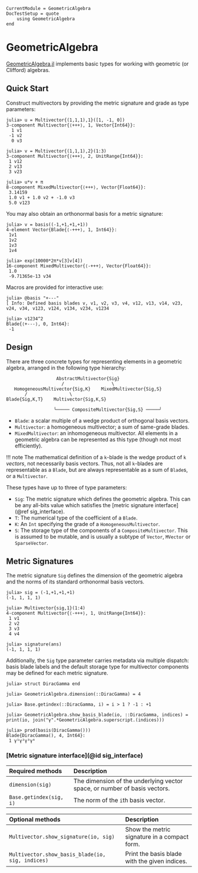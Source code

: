 ```@meta
CurrentModule = GeometricAlgebra
DocTestSetup = quote
	using GeometricAlgebra
end
```

# GeometricAlgebra

[GeometricAlgebra.jl](https://github.com/jollywatt/GeometricAlgebra.jl) implements basic types for working with geometric (or Clifford) algebras.

## Quick Start

Construct multivectors by providing the metric signature and grade as type parameters:

```jldoctest
julia> u = Multivector{(1,1,1),1}([1, -1, 0])
3-component Multivector{⟨+++⟩, 1, Vector{Int64}}:
  1 v1
 -1 v2
  0 v3

julia> v = Multivector{(1,1,1),2}(1:3)
3-component Multivector{⟨+++⟩, 2, UnitRange{Int64}}:
 1 v12
 2 v13
 3 v23

julia> u*v + π
8-component MixedMultivector{⟨+++⟩, Vector{Float64}}:
 3.14159
 1.0 v1 + 1.0 v2 + -1.0 v3
 5.0 v123
```

You may also obtain an orthonormal basis for a metric signature:

```jldoctest
julia> v = basis((-1,+1,+1,+1))
4-element Vector{Blade{⟨-+++⟩, 1, Int64}}:
 1v1
 1v2
 1v3
 1v4

julia> exp(10000*2π*v[3]v[4])
16-component MixedMultivector{⟨-+++⟩, Vector{Float64}}:
 1.0
 -9.71365e-13 v34
```

Macros are provided for interactive use:

```jldoctest
julia> @basis "+---"
[ Info: Defined basis blades v, v1, v2, v3, v4, v12, v13, v14, v23, v24, v34, v123, v124, v134, v234, v1234

julia> v1234^2
Blade{⟨+---⟩, 0, Int64}:
 -1
```

## Design


There are three concrete types for representing elements in a geometric algebra, arranged in the following type hierarchy:

```
                   AbstractMultivector{Sig}
                     /                  \
   HomogeneousMultivector{Sig,K}    MixedMultivector{Sig,S}
       /                \                             
Blade{Sig,K,T}    Multivector{Sig,K,S}                
                                                   
                  ╰───── CompositeMultivector{Sig,S} ─────╯
```

- `Blade`: a scalar multiple of a wedge product of orthogonal basis vectors.
- `Multivector`: a homogeneous multivector; a sum of same-grade blades.
- `MixedMultivector`: an inhomogeneous multivector. All elements in a geometric
   algebra can be represented as this type (though not most efficiently).

!!! note
	The mathematical definition of a ``k``-blade is the wedge product
	of ``k`` _vectors_, not necessarily basis vectors. Thus, not all
	``k``-blades are representable as a `Blade`, but are always representable
	as a sum of `Blade`s, or a `Multivector`.

These types have up to three of type parameters:

- `Sig`: The metric signature which defines the geometric algebra. This can be any
   all-bits value which satisfies the [metric signature interface](@ref sig_interface).
- `T`: The numerical type of the coefficient of a `Blade`.
- `K`: An `Int` specifying the grade of a `HomogeneousMultivector`.
- `S`: The storage type of the components of a `CompositeMultivector`. This is
   assumed to be mutable, and is usually a subtype of `Vector`, `MVector` or `SparseVector`.


## Metric Signatures

The metric signature `Sig` defines the dimension of the geometric algebra and the norms of its standard orthonormal basis vectors.

```jldoctest
julia> sig = (-1,+1,+1,+1)
(-1, 1, 1, 1)

julia> Multivector{sig,1}(1:4)
4-component Multivector{⟨-+++⟩, 1, UnitRange{Int64}}:
 1 v1
 2 v2
 3 v3
 4 v4

julia> signature(ans)
(-1, 1, 1, 1)

```

Additionally, the `Sig` type parameter carries metadata via multiple dispatch: basis blade labels and the default storage type for multivector components may be defined for each metric signature.

```jldoctest
julia> struct DiracGamma end

julia> GeometricAlgebra.dimension(::DiracGamma) = 4

julia> Base.getindex(::DiracGamma, i) = i > 1 ? -1 : +1

julia> GeometricAlgebra.show_basis_blade(io, ::DiracGamma, indices) = print(io, join("γ".*GeometricAlgebra.superscript.(indices)))

julia> prod(basis(DiracGamma()))
Blade{DiracGamma(), 4, Int64}:
 1 γ¹γ²γ³γ⁴

```

### [Metric signature interface](@id sig_interface)

| Required methods | Description |
|:-----------------|:------------|
| `dimension(sig)` | The dimension of the underlying vector space, or number of basis vectors.
| `Base.getindex(sig, i)` | The norm of the `i`th basis vector. |

| Optional methods | Description |
|:-----------------|:------------|
| `Multivector.show_signature(io, sig)` | Show the metric signature in a compact form.
| `Multivector.show_basis_blade(io, sig, indices)` | Print the basis blade with the given indices.